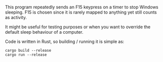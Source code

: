 This program repeatedly sends an F15 keypress on a timer to stop Windows sleeping. F15 is
chosen since it is rarely mapped to anything yet still counts as activity.

It might be useful for testing purposes or when you want to override the default
sleep behaviour of a computer.

Code is written in Rust, so building / running it is simple as:

```
cargo build --release
cargo run --release
```
